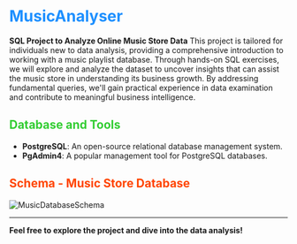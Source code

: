 # <span style="color:#1E90FF;">**MusicAnalyser**</span>

**SQL Project to Analyze Online Music Store Data**
This project is tailored for individuals new to data analysis, providing a comprehensive introduction to working with a music playlist database. Through hands-on SQL exercises, we will explore and analyze the dataset to uncover insights that can assist the music store in understanding its business growth. By addressing fundamental queries, we'll gain practical experience in data examination and contribute to meaningful business intelligence.


## <span style="color:#32CD32;">**Database and Tools**</span>

- **PostgreSQL**: An open-source relational database management system.
- **PgAdmin4**: A popular management tool for PostgreSQL databases.

## <span style="color:#FF4500;">**Schema - Music Store Database**</span>

![MusicDatabaseSchema](https://user-images.githubusercontent.com/112153548/213707717-bfc9f479-52d9-407b-99e1-e94db7ae10a3.png)

---

**Feel free to explore the project and dive into the data analysis!**

